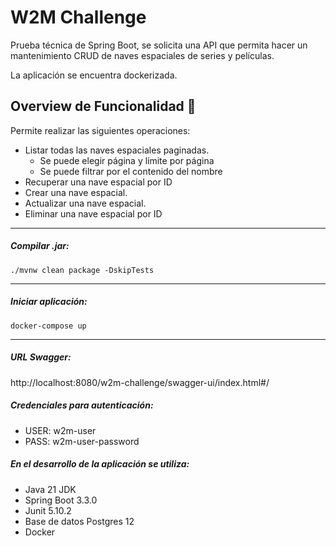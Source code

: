 # W2M Challenge 

Prueba técnica de Spring Boot, se solicita una API que permita hacer un mantenimiento CRUD de naves espaciales de series y películas.

La aplicación se encuentra dockerizada.


## Overview de Funcionalidad 📄

Permite realizar las siguientes operaciones:
* Listar todas las naves espaciales paginadas.
  * Se puede elegir página y límite por página
  * Se puede filtrar por el contenido del nombre
* Recuperar una nave espacial por ID
* Crear una nave espacial.
* Actualizar una nave espacial.
* Eliminar una nave espacial por ID

---
##### Compilar .jar:

    ./mvnw clean package -DskipTests

---
##### Iniciar aplicación:

    docker-compose up

---
##### URL Swagger: 
http://localhost:8080/w2m-challenge/swagger-ui/index.html#/

##### Credenciales para autenticación:
- USER: w2m-user
- PASS: w2m-user-password

##### En el desarrollo de la aplicación se utiliza:
* Java 21 JDK
* Spring Boot 3.3.0
* Junit 5.10.2
* Base de datos Postgres 12
* Docker
